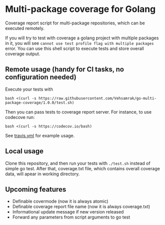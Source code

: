 # Multi-package coverage for Golang
Coverage report script for multi-package repositories, which can be executed remotely.

If you will try to test with coverage a golang project with multiple packages in it, you will see `cannot use test profile flag with multiple packages` error. You can use this shell script to execute tests and store overall coverage output.

## Remote usage (handy for CI tasks, no configuration needed)
Execute your tests with 
```
bash <(curl -s https://raw.githubusercontent.com/Vehsamrak/go-multi-package-coverage/1.0.0/test.sh)
```

Then you can pass tests to coverage report server. For instance, to use codecove run: 
```
bash <(curl -s https://codecov.io/bash)
```


See [travis.yml](https://github.com/Vehsamrak/genetics/blob/master/.travis.yml) for example usage.

## Local usage
Clone this repository, and then run your tests with `./test.sh` instead of simple go test.
After that, coverage.txt file, which contains overall coverage data, will apear in working directory.

## Upcoming features

* Definable covermode (now it is always atomic)
* Definable coverage report file name (now it is always coverage.txt)
* Informational update message if new version released
* Forward any parameters from script arguments to go test
